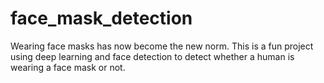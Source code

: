 # face_mask_detection
Wearing face masks has now become the new norm. This is a fun project using deep learning and face detection to detect whether a human is wearing a face mask or not.

